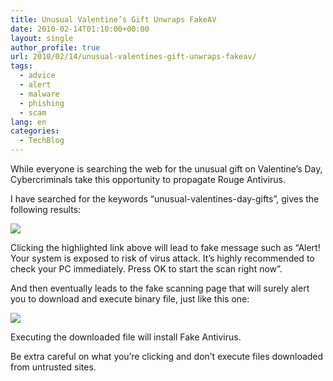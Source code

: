 ```yaml
---
title: Unusual Valentine’s Gift Unwraps FakeAV
date: 2010-02-14T01:10:00+00:00
layout: single
author_profile: true
url: 2010/02/14/unusual-valentines-gift-unwraps-fakeav/
tags:
  - advice
  - alert
  - malware
  - phishing
  - scam
lang: en
categories: 
  - TechBlog
---
```

While everyone is searching the web for the unusual gift on Valentine’s Day, Cybercriminals take this opportunity to propagate Rouge Antivirus.

I have searched for the keywords “unusual-valentines-day-gifts”, gives the following results:

[![](http://2.bp.blogspot.com/_vaUVXcmC3OI/S3dGAS_LV3I/AAAAAAAAA84/u0RxIVg1oVI/s400/1google-search.jpg)](http://2.bp.blogspot.com/_vaUVXcmC3OI/S3dGAS_LV3I/AAAAAAAAA84/u0RxIVg1oVI/s1600-h/1google-search.jpg)

Clicking the highlighted link above will lead to fake message such as “Alert! Your system is exposed to risk of virus attack. It’s highly recommended to check your PC immediately. Press OK to start the scan right now”.

And then eventually leads to the fake scanning page that will surely alert you to download and execute binary file, just like this one:

[![](http://3.bp.blogspot.com/_vaUVXcmC3OI/S3dGCIgRNXI/AAAAAAAAA9A/Xo9_YtW9L8c/s400/pop-up5.jpg)](http://3.bp.blogspot.com/_vaUVXcmC3OI/S3dGCIgRNXI/AAAAAAAAA9A/Xo9_YtW9L8c/s1600-h/pop-up5.jpg)

Executing the downloaded file will install Fake Antivirus.

Be extra careful on what you’re clicking and don’t execute files downloaded from untrusted sites.

